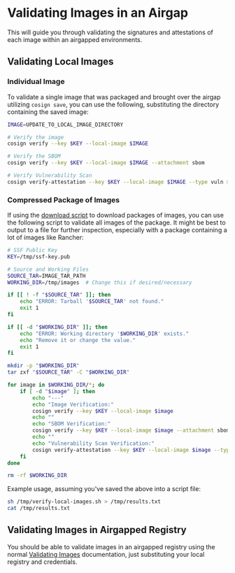 # Validating Images in an Airgap

This will guide you through validating the signatures and attestations of each image within an airgapped environments.

## Validating Local Images

### Individual Image

To validate a single image that was packaged and brought over the airgap utilizing `cosign save`, you can use the following, substituting the directory containing the saved image:

```bash
IMAGE=UPDATE_TO_LOCAL_IMAGE_DIRECTORY

# Verify the image
cosign verify --key $KEY --local-image $IMAGE

# Verify the SBOM
cosign verify --key $KEY --local-image $IMAGE --attachment sbom

# Verify Vulnerability Scan
cosign verify-attestation --key $KEY --local-image $IMAGE --type vuln > /dev/null
```

### Compressed Package of Images

If using the [download script](downloading-images.md#downloading-release-images) to download packages of images, you can use the following script to validate all images of the package. It might be best to output to a file for further inspection, especially with a package containing a lot of images like Rancher:

```bash
# SSF Public Key
KEY=/tmp/ssf-key.pub

# Source and Working Files
SOURCE_TAR=IMAGE_TAR_PATH
WORKING_DIR=/tmp/images  # Change this if desired/necessary

if [[ ! -f "$SOURCE_TAR" ]]; then
    echo "ERROR: Tarball '$SOURCE_TAR' not found."
    exit 1
fi

if [[ -d "$WORKING_DIR" ]]; then
    echo "ERROR: Working directory '$WORKING_DIR' exists."
    echo "Remove it or change the value."
    exit 1
fi

mkdir -p "$WORKING_DIR"
tar zxf "$SOURCE_TAR" -C "$WORKING_DIR"

for image in $WORKING_DIR/*; do
    if [ -d "$image" ]; then
        echo "---"
        echo "Image Verification:"
        cosign verify --key $KEY --local-image $image
        echo ""
        echo "SBOM Verification:"
        cosign verify --key $KEY --local-image $image --attachment sbom
        echo ""
        echo "Vulnerability Scan Verification:"
        cosign verify-attestation --key $KEY --local-image $image --type vuln > /dev/null
    fi
done

rm -rf $WORKING_DIR
```

Example usage, assuming you've saved the above into a script file:

```bash
sh /tmp/verify-local-images.sh > /tmp/results.txt
cat /tmp/results.txt
```

## Validating Images in Airgapped Registry

You should be able to validate images in an airgapped registry using the normal [Validating Images](validating-images.md) documentation, just substituting your local registry and credentials.